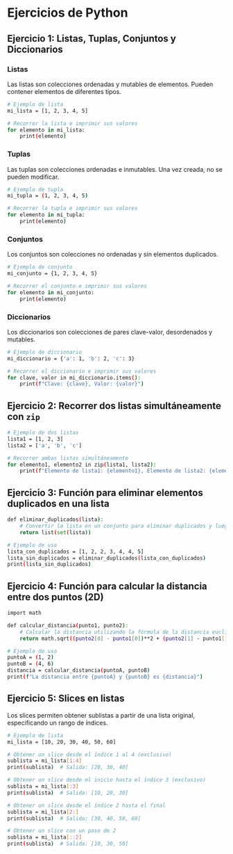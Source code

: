 # Ejercicios de Python

## Ejercicio 1: Listas, Tuplas, Conjuntos y Diccionarios

### Listas
Las listas son colecciones ordenadas y mutables de elementos. Pueden contener elementos de diferentes tipos.

```bash
# Ejemplo de lista
mi_lista = [1, 2, 3, 4, 5]

# Recorrer la lista e imprimir sus valores
for elemento in mi_lista:
    print(elemento)
```

### Tuplas
Las tuplas son colecciones ordenadas e inmutables. Una vez creada, no se pueden modificar.

```bash
# Ejemplo de tupla
mi_tupla = (1, 2, 3, 4, 5)

# Recorrer la tupla e imprimir sus valores
for elemento in mi_tupla:
    print(elemento)
```

### Conjuntos
Los conjuntos son colecciones no ordenadas y sin elementos duplicados.

```bash
# Ejemplo de conjunto
mi_conjunto = {1, 2, 3, 4, 5}

# Recorrer el conjunto e imprimir sus valores
for elemento in mi_conjunto:
    print(elemento)
```

### Diccionarios
Los diccionarios son colecciones de pares clave-valor, desordenados y mutables.

```bash
# Ejemplo de diccionario
mi_diccionario = {'a': 1, 'b': 2, 'c': 3}

# Recorrer el diccionario e imprimir sus valores
for clave, valor in mi_diccionario.items():
    print(f"Clave: {clave}, Valor: {valor}")
```

## Ejercicio 2: Recorrer dos listas simultáneamente con `zip`

```bash
# Ejemplo de dos listas
lista1 = [1, 2, 3]
lista2 = ['a', 'b', 'c']

# Recorrer ambas listas simultáneamente
for elemento1, elemento2 in zip(lista1, lista2):
    print(f"Elemento de lista1: {elemento1}, Elemento de lista2: {elemento2}")
```

## Ejercicio 3: Función para eliminar elementos duplicados en una lista

```bash
def eliminar_duplicados(lista):
    # Convertir la lista en un conjunto para eliminar duplicados y luego convertir de nuevo en lista
    return list(set(lista))

# Ejemplo de uso
lista_con_duplicados = [1, 2, 2, 3, 4, 4, 5]
lista_sin_duplicados = eliminar_duplicados(lista_con_duplicados)
print(lista_sin_duplicados)
```

## Ejercicio 4: Función para calcular la distancia entre dos puntos (2D)

```bash
import math

def calcular_distancia(punto1, punto2):
    # Calcular la distancia utilizando la fórmula de la distancia euclidiana
    return math.sqrt((punto2[0] - punto1[0])**2 + (punto2[1] - punto1[1])**2)

# Ejemplo de uso
puntoA = (1, 2)
puntoB = (4, 6)
distancia = calcular_distancia(puntoA, puntoB)
print(f"La distancia entre {puntoA} y {puntoB} es {distancia}")
```

## Ejercicio 5: Slices en listas

Los slices permiten obtener sublistas a partir de una lista original, especificando un rango de índices.

```bash
# Ejemplo de lista
mi_lista = [10, 20, 30, 40, 50, 60]

# Obtener un slice desde el índice 1 al 4 (exclusivo)
sublista = mi_lista[1:4]
print(sublista)  # Salida: [20, 30, 40]

# Obtener un slice desde el inicio hasta el índice 3 (exclusivo)
sublista = mi_lista[:3]
print(sublista)  # Salida: [10, 20, 30]

# Obtener un slice desde el índice 2 hasta el final
sublista = mi_lista[2:]
print(sublista)  # Salida: [30, 40, 50, 60]

# Obtener un slice con un paso de 2
sublista = mi_lista[::2]
print(sublista)  # Salida: [10, 30, 50]
```
